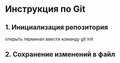 # Инструкция по Git
## 1. Инициализация репозитория  
открыть терминал ввести команду git init
## 2. Сохранение изменений в файл 
